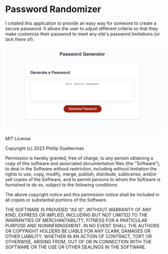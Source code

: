 # Password Randomizer

I created this application to provide an easy way for someone to create a secure password. It allows the user to adjust different criteria so that they make customize their password to meet any site's password limitations (or lack there of).


![Alt text](Assets/Photo/Screen%20Shot%202023-07-06%20at%2011.18.09%20PM%20copy.jpg)

MIT License

Copyright (c) 2023 Phillip Guetterman

Permission is hereby granted, free of charge, to any person obtaining a copy of this software and associated documentation files (the "Software"), to deal in the Software without restriction, including without limitation the rights to use, copy, modify, merge, publish, distribute, sublicense, and/or sell copies of the Software, and to permit persons to whom the Software is furnished to do so, subject to the following conditions:

The above copyright notice and this permission notice shall be included in all copies or substantial portions of the Software.

THE SOFTWARE IS PROVIDED "AS IS", WITHOUT WARRANTY OF ANY KIND, EXPRESS OR IMPLIED, INCLUDING BUT NOT LIMITED TO THE WARRANTIES OF MERCHANTABILITY, FITNESS FOR A PARTICULAR PURPOSE AND NONINFRINGEMENT. IN NO EVENT SHALL THE AUTHORS OR COPYRIGHT HOLDERS BE LIABLE FOR ANY CLAIM, DAMAGES OR OTHER LIABILITY, WHETHER IN AN ACTION OF CONTRACT, TORT OR OTHERWISE, ARISING FROM, OUT OF OR IN CONNECTION WITH THE SOFTWARE OR THE USE OR OTHER DEALINGS IN THE SOFTWARE.